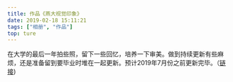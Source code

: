 ```yaml
---
title: 作品《燕大视觉印象》
date: 2019-02-18 15:11:21
tags: ["相册", "作品"]
top: ture
---
```


在大学的最后一年拍些照，留下一些回忆，培养一下审美。做到持续更新有些麻烦，还是准备留到要毕业时堆在一起更新。预计2019年7月份之前更新完毕。（[链接](https://iambigger.gitbook.io/landscape/))